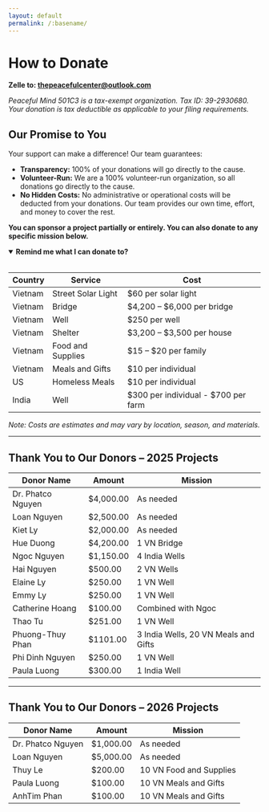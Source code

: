```yaml
---
layout: default
permalink: /:basename/
---
```


# How to Donate

**Zelle to: <u>thepeacefulcenter@outlook.com</u>**

_Peaceful Mind 501C3 is a tax-exempt organization. Tax ID: 39-2930680. Your donation is tax deductible as applicable to your filing requirements._

<section id="one">
  <h2>Our Promise to You</h2>
  <p>Your support can make a difference! Our team guarantees:</p>
  <ul>
    <li><strong>Transparency:</strong> 100% of your donations will go directly to the cause.</li>
    <li><strong>Volunteer-Run:</strong> We are a 100% volunteer-run organization, so all donations go directly to the cause.</li>
    <li><strong>No Hidden Costs:</strong> No administrative or operational costs will be deducted from your donations. Our team provides our own time, effort, and money to cover the rest.</li>
  </ul>
  <p><strong>You can sponsor a project partially or entirely. You can also donate to any specific mission below.</strong></p>
</section>

<details open>
  <summary><strong>Remind me what I can donate to?</strong></summary>

  <br/>

  <table>
    <thead>
      <tr>
        <th>Country</th>
        <th>Service</th>
        <th>Cost</th>
      </tr>
    </thead>
    <tbody>
      <tr>
        <td>Vietnam</td>
        <td>Street Solar Light</td>
        <td>$60 per solar light</td>
      </tr>
      <tr>
        <td>Vietnam</td>
        <td>Bridge</td>
        <td>$4,200 – $6,000 per bridge</td>
      </tr>
      <tr>
        <td>Vietnam</td>
        <td>Well</td>
        <td>$250 per well</td>
      </tr>
      <tr>
        <td>Vietnam</td>
        <td>Shelter</td>
        <td>$3,200 – $3,500 per house</td>
      </tr>
      <tr>
        <td>Vietnam</td>
        <td>Food and Supplies</td>
        <td>$15 – $20 per family</td>
      </tr>
      <tr>
        <td>Vietnam</td>
        <td>Meals and Gifts</td>
        <td>$10 per individual</td>
      </tr>
      <tr>
        <td>US</td>
        <td>Homeless Meals</td>
        <td>$10 per individual</td>
      </tr>
      <tr>
        <td>India</td>
        <td>Well</td>
        <td>$300 per individual - $700 per farm</td>
      </tr>
    </tbody>
  </table>
  <em>Note: Costs are estimates and may vary by location, season, and materials.</em>
</details>


---

## Thank You to Our Donors – 2025 Projects

| Donor Name        | Amount    | Mission                              |
|-------------------|-----------|--------------------------------------|
| Dr. Phatco Nguyen | $4,000.00 | As needed                            |
| Loan Nguyen       | $2,500.00 | As needed                            |  
| Kiet Ly           | $2,000.00 | As needed                            |  
| Hue Duong         | $4,200.00 | 1 VN Bridge                          |   
| Ngoc Nguyen       | $1,150.00 | 4 India Wells                        |
| Hai Nguyen        | $500.00   | 2 VN Wells                           |
| Elaine Ly         | $250.00   | 1 VN Well                            |
| Emmy Ly           | $250.00   | 1 VN Well                            | 
| Catherine Hoang   | $100.00   | Combined with Ngoc                   |  
| Thao Tu           | $251.00   | 1 VN Well                            | 
| Phuong-Thuy Phan  | $1101.00  | 3 India Wells, 20 VN Meals and Gifts |
| Phi Dinh Nguyen   | $250.00   | 1 VN Well                            |
| Paula Luong       | $300.00   | 1 India Well                         |

---

## Thank You to Our Donors – 2026 Projects

| Donor Name        | Amount    | Mission                 |
|-------------------|-----------|-------------------------|
| Dr. Phatco Nguyen | $1,000.00 | As needed               |
| Loan Nguyen       | $5,000.00 | As needed               |
| Thuy Le           | $200.00   | 10 VN Food and Supplies |
| Paula Luong       | $100.00   | 10 VN Meals and Gifts   |
| AnhTim Phan       | $100.00   | 10 VN Meals and Gifts   |

